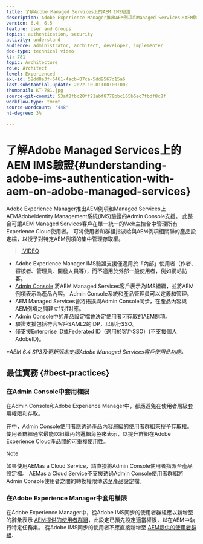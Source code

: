```yaml
---
title: 了解Adobe Managed Services上的AEM IMS驗證
description: Adobe Experience Manager推出AEM例項和Managed Services上AEM驗證的Adobe IMS(Identity Management系統)Admin Console支援。   此整合可讓AEM Managed Services客戶在單一統一的Web主控台中管理所有Experience Cloud使用者。 可將使用者和群組指派給與AEM例項相關聯的產品設定檔，以授予對特定AEM例項的集中管理存取權。
version: 6.4, 6.5
feature: User and Groups
topics: authentication, security
activity: understand
audience: administrator, architect, developer, implementer
doc-type: technical video
kt: 781
topic: Architecture
role: Architect
level: Experienced
exl-id: 52dd8a3f-6461-4acb-87ca-5dd9567d15a6
last-substantial-update: 2022-10-01T00:00:00Z
thumbnail: KT-781.jpg
source-git-commit: 53af8fbc20ff21abf8778bbc165b5ec7fbdf8c8f
workflow-type: tm+mt
source-wordcount: '448'
ht-degree: 3%

---
```


# 了解Adobe Managed Services上的AEM IMS驗證{#understanding-adobe-ims-authentication-with-aem-on-adobe-managed-services}

Adobe Experience Manager推出AEM例項和Managed Services上AEMAdobeIdentity Management系統(IMS)驗證的Admin Console支援。   此整合可讓AEM Managed Services客戶在單一統一的Web主控台中管理所有Experience Cloud使用者。 可將使用者和群組指派給與AEM例項相關聯的產品設定檔，以授予對特定AEM例項的集中管理存取權。

>[!VIDEO](https://video.tv.adobe.com/v/26170?quality=12&learn=on)

* Adobe Experience Manager IMS驗證支援僅適用於「內部」使用者（作者、審核者、管理員、開發人員等），而不適用於外部一般使用者，例如網站訪客。
* [Admin Console](https://adminconsole.adobe.com/) 將AEM Managed Services客戶表示為IMS組織，並將AEM例項表示為產品內容。 Admin Console系統和產品管理員可以定義和管理。
* AEM Managed Services會將拓撲與Admin Console同步，在產品內容與AEM例項之間建立1對1對應。
* Admin Console中的產品設定檔會決定使用者可存取的AEM例項。
* 驗證支援包括符合客戶SAML2的IDP，以執行SSO。
* 僅支援Enterprise ID或Federated ID（適用於客戶SSO）(不支援個人AdobeID)。

*&#42;AEM 6.4 SP3及更新版本支援Adobe Managed Services客戶使用此功能。*

## 最佳實務 {#best-practices}

### 在Admin Console中套用權限

在Admin Console和Adobe Experience Manager中，都應避免在使用者層級套用權限和存取。

在中，Admin Console使用者應透過產品內容層級的使用者群組來授予存取權。 使用者群組通常最能以組織內的邏輯角色來表示，以提升群組在Adobe Experience Cloud產品間的可重複使用性。

>[!NOTE]
>
> 如果使用AEMas a Cloud Service，請直接將Admin Console使用者指派至產品設定檔。 AEMas a Cloud Service不支援透過Admin Console使用者群組將Admin Console使用者之間的轉換權限傳送至產品設定檔。

### 在Adobe Experience Manager中套用權限

在Adobe Experience Manager中，從Adobe IMS同步的使用者群組應以新增至的辭彙表示 [AEM提供的使用者群組](https://experienceleague.adobe.com/docs/experience-manager-65/administering/security/security.html)，此設定已預先設定適當權限，以在AEM中執行特定任務集。 從Adobe IMS同步的使用者不應直接新增至 [AEM提供的使用者群組](https://experienceleague.adobe.com/docs/experience-manager-65/administering/security/security.html).
